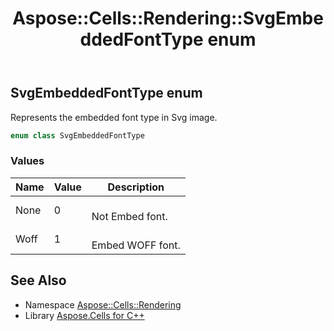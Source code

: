 ﻿---
title: Aspose::Cells::Rendering::SvgEmbeddedFontType enum
linktitle: SvgEmbeddedFontType
second_title: Aspose.Cells for C++ API Reference
description: 'Aspose::Cells::Rendering::SvgEmbeddedFontType enum. Represents the embedded font type in Svg image in C++.'
type: docs
weight: 2600
url: /cpp/aspose.cells.rendering/svgembeddedfonttype/
---
## SvgEmbeddedFontType enum


Represents the embedded font type in Svg image.

```cpp
enum class SvgEmbeddedFontType
```

### Values

| Name | Value | Description |
| --- | --- | --- |
| None | 0 | <br>Not Embed font. |
| Woff | 1 | <br>Embed WOFF font. |

## See Also

* Namespace [Aspose::Cells::Rendering](../)
* Library [Aspose.Cells for C++](../../)
